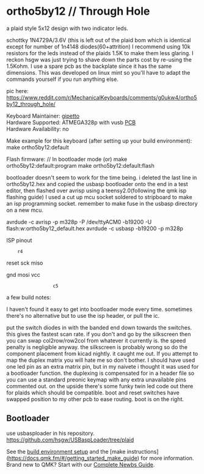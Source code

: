 # ortho5by12 // Through Hole

a plaid style 5x12 design with two indicator leds.

schottky 1N4729A/3.6V (this is left out of the plaid bom which is identical except for number of 1n4148 diodes(60+attrition)
I recommend using 10k resistors for the leds instead of the plaids 1.5K to make them less glaring. I reckon hsgw was just 
trying to shave down the parts cost by re-using the 1.5Kohm.
I use a spare pcb as the backplate since it has the same dimensions.
This was developed on linux mint so you'll have to adapt the commands yourself if you run anything else.

pic here: https://www.reddit.com/r/MechanicalKeyboards/comments/g0ukw4/ortho5by12_through_hole/

Keyboard Maintainer: [gipetto](https://github.com/itsnoteasy)  
Hardware Supported: ATMEGA328p with vusb [PCB](https://github.com/itsnoteasy/misc/blob/master/ortho5by12.zip)  
Hardware Availability: no

Make example for this keyboard (after setting up your build environment):
    make ortho5by12:default

Flash firmware:
    // In bootloader mode (or)
 make ortho5by12:default:program
 make ortho5by12:default:flash

bootloader doesn't seem to work for the time being. i deleted the last line in ortho5by12.hex and copied the usbasp bootloader
 onto the end in a test editor, then flashed over avrisp using a teensy2.0(following the qmk isp flashing guide) 
I used a cut up mcu socket soldered to stripboard to make an isp programming socket. remember to make fuse in the usbasp 
directory on a new mcu. 

avrdude -c avrisp -p m328p -P /dev/ttyACM0 -b19200 -U flash:w:ortho5by12_default.hex
avrdude -c usbasp -b19200 -p m328p

ISP pinout

        r4

reset  sck   miso


gnd    mosi  vcc

                     c5

a few build notes:

I haven't found it easy to get into bootloader mode every time. sometimes there's no alternative but 
to use the isp header, or pull the ic.

put the switch diodes in with the banded end down towards the switches. this gives the fastest scan 
rate. if you don't and go by the silkscreen then you can swap col2row/row2col from whatever it currently is. 
the speed penalty is negligible anyway.
the silkscreen is probably wrong so do the component placement from kicad nightly. it caught me out.
If you attempt to map the duplex matrix you will hate me so don't bother. I should have used one led
pin as an extra matrix pin, but in my naivete i thought it was used for a bootloader function.
the duplexing is compensated for in a header file so you can use a standard preonic keymap with
any extra unavailable pins commented out. on the upside there's some funky twin led code out there 
for plaids which should be compatible.
boot and reset switches have swapped position to my other pcb to ease routing. boot is on the right.

## Bootloader
use usbasploader in his repository.
https://github.com/hsgw/USBaspLoader/tree/plaid


See the [build environment setup](https://docs.qmk.fm/#/getting_started_build_tools) and the [make instructions]
(https://docs.qmk.fm/#/getting_started_make_guide) for more information. Brand new to QMK? Start with our 
[Complete Newbs Guide](https://docs.qmk.fm/#/newbs).
